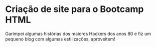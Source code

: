# Criação de site para o Bootcamp HTML

Garimpei algumas histórias dos maiores Hackers dos anos 80 e fiz um pequeno blog com algumas estilizações, aproveitem!
